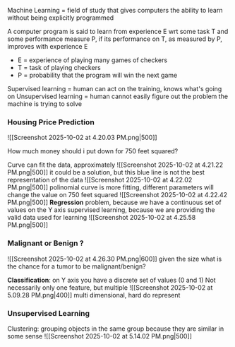 Machine Learning = field of study that gives computers the ability to learn without being explicitly programmed

A computer program is said to learn from experience E wrt some task T and some performance measure P, if its performance on T, as measured by P, improves with experience E
- E = experience of playing many games of checkers
- T = task of playing checkers
- P = probability that the program will win the next game

Supervised learning = human can act on the training, knows what's going on
Unsupervised learning = human cannot easily figure out the problem the machine is trying to solve

### Housing Price Prediction
![[Screenshot 2025-10-02 at 4.20.03 PM.png|500]]

How much money should i put down for 750 feet squared?

Curve can fit the data, approximately
![[Screenshot 2025-10-02 at 4.21.22 PM.png|500]]
it could be a solution, but this blue line is not the best representation of the data
![[Screenshot 2025-10-02 at 4.22.02 PM.png|500]]
polinomial curve is more fitting, different parameters will change the value on 750 feet squared
![[Screenshot 2025-10-02 at 4.22.42 PM.png|500]]
**Regression** problem, because we have a continuous set of values on the Y axis
supervised learning, because we are providing the valid data used for learning
![[Screenshot 2025-10-02 at 4.25.58 PM.png|500]]

### Malignant or Benign ?
![[Screenshot 2025-10-02 at 4.26.30 PM.png|600]]
given the size what is the chance for a tumor to be malignant/benign?

**Classification**: on Y axis you have a discrete set of values (0 and 1)
Not necessarily only one feature, but multiple
![[Screenshot 2025-10-02 at 5.09.28 PM.png|400]]
multi dimensional, hard do represent

### Unsupervised Learning
Clustering: grouping objects in the same group because they are similar in some sense
![[Screenshot 2025-10-02 at 5.14.02 PM.png|500]]

